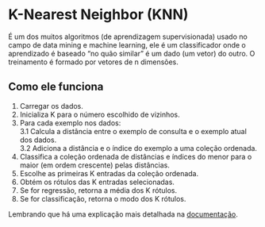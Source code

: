 # K-Nearest Neighbor (KNN)
É um dos muitos algoritmos (de aprendizagem supervisionada) usado no campo de data mining e machine learning, ele é um classificador onde o aprendizado é baseado “no quão similar” é um dado (um vetor) do outro. O treinamento é formado por vetores de n dimensões.

## Como ele funciona
1. Carregar os dados.
2. Inicializa K para o número escolhido de vizinhos.
3. Para cada exemplo nos dados: <br>
    3.1 Calcula a distância entre o exemplo de consulta e o exemplo atual dos dados. <br>
    3.2 Adiciona a distância e o índice do exemplo a uma coleção ordenada.
4. Classifica a coleção ordenada de distâncias e índices do menor para o maior (em ordem crescente) pelas distâncias.
5. Escolhe as primeiras K entradas da coleção ordenada.
6. Obtém os rótulos das K entradas selecionadas.
7. Se for regressão, retorna a média dos K rótulos.
8. Se for classificação, retorna o modo dos K rótulos.

Lembrando que há uma explicação mais detalhada na [documentação](https://scikit-learn.org/stable/modules/generated/sklearn.neighbors.KNeighborsClassifier.html).

